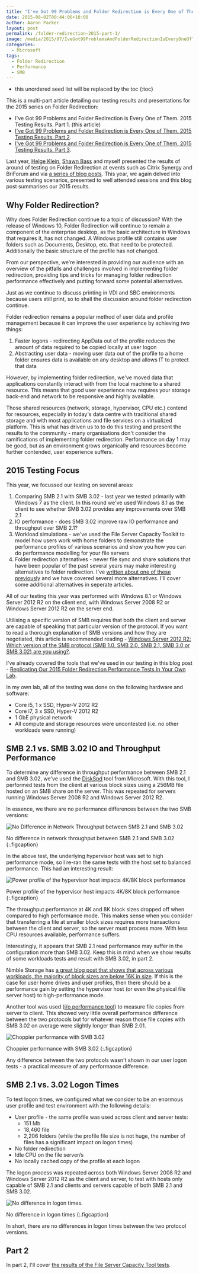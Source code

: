 ```yaml
---
title: "I've Got 99 Problems and Folder Redirection is Every One of Them. 2015 Testing Results. Part 1."
date: 2015-08-02T00:44:06+10:00
author: Aaron Parker
layout: post
permalink: /folder-redirection-2015-part-1/
image: /media/2015/07/IveGot99ProblemsAndFolderRedirectionIsEveryOneOfThem.png
categories:
  - Microsoft
tags:
  - Folder Redirection
  - Performance
  - SMB
---
```

* this unordered seed list will be replaced by the toc
{:toc}

This is a multi-part article detailing our testing results and presentations for the 2015 series on Folder Redirection:

* I've Got 99 Problems and Folder Redirection is Every One of Them. 2015 Testing Results. Part 1. (this article)
* [I've Got 99 Problems and Folder Redirection is Every One of Them. 2015 Testing Results. Part 2]({{site.baseurl}}/folder-redirection-2015-part-2/).
* [I've Got 99 Problems and Folder Redirection is Every One of Them. 2015 Testing Results. Part 3]({{site.baseurl}}/folder-redirection-2015-part-3/).

Last year, [Helge Klein](http://twitter.com/helgeklein), [Shawn Bass](http://twitter.com/shawnbass) and myself presented the results of around of testing on Folder Redirection at events such as Citrix Synergy and BriForum and via [a series of blog posts](https://helgeklein.com/blog/2014/10/folder-redirection-impacts-ux-breaks-applications/). This year, we again delved into various testing scenarios, presented to well attended sessions and this blog post summarises our 2015 results.

## Why Folder Redirection?

Why does Folder Redirection continue to a topic of discussion? With the release of Windows 10, Folder Redirection will continue to remain a component of the enterprise desktop, as the basic architecture in Windows that requires it, has not changed. A Windows profile still contains user folders such as Documents, Desktop, etc. that need to be protected. Additionally the basic structure of the profile has not changed.

From our perspective, we're interested in providing our audience with an overview of the pitfalls and challenges involved in implementing folder redirection, providing tips and tricks for managing folder redirection performance effectively and putting forward some potential alternatives.

Just as we continue to discuss printing in VDI and SBC environments because users still print, so to shall the discussion around folder redirection continue.

Folder redirection remains a popular method of user data and profile management because it can improve the user experience by achieving two things:

1. Faster logons - redirecting AppData out of the profile reduces the amount of data required to be copied locally at user logon
2. Abstracting user data - moving user data out of the profile to a home folder ensures data is available on any desktop and allows IT to protect that data

However, by implementing folder redirection, we've moved data that applications constantly interact with from the local machine to a shared resource. This means that good user experience now requires your storage back-end and network to be responsive and highly available.

Those shared resources (network, storage, hypervisor, CPU etc.) contend for resources, especially in today's data centre with traditional shared storage and with most applications and file services on a virtualized platform. This is what has driven us to to do this testing and present the results to the community - many organisations don't consider the ramifications of implementing folder redirection. Performance on day 1 may be good, but as an environment grows organically and resources become further contended, user experience suffers.

## 2015 Testing Focus

This year, we focussed our testing on several areas:

1. Comparing SMB 2.1 with SMB 3.02 - last year we tested primarily with Windows 7 as the client. In this round we've used Windows 8.1 as the client to see whether SMB 3.02 provides any improvements over SMB 2.1
2. IO performance - does SMB 3.02 improve raw IO performance and throughput over SMB 2.1?
3. Workload simulations - we've used the File Server Capacity Toolkit to model how users work with home folders to demonstrate the performance profiles of various scenarios and show you how you can do performance modelling for your file servers
4. Folder redirection alternatives - newer file sync and share solutions that have been popular of the past several years may make interesting alternatives to folder redirection. I've [written about one of these previously]({{site.baseurl}}/folder-redirection-offline-files-appsense-datanow-35/) and we have covered several more alternatives. I'll cover some additional alternatives in seperate articles.

All of our testing this year was performed with Windows 8.1 or Windows Server 2012 R2 on the client end, with Windows Server 2008 R2 or Windows Server 2012 R2 on the server end.

Utilising a specific version of SMB requires that both the client and server are capable of speaking that particular version of the protocol. If you want to read a thorough explanation of SMB versions and how they are negotiated, this article is recommended reading - [Windows Server 2012 R2: Which version of the SMB protocol (SMB 1.0, SMB 2.0, SMB 2.1, SMB 3.0 or SMB 3.02) are you using?]({{site.baseurl}}/folder-redirection-offline-files-appsense-datanow-35/).

I've already covered the tools that we've used in our testing in this blog post - [Replicating Our 2015 Folder Redirection Performance Tests In Your Own Lab]({{site.baseurl}}/replicate-2015-folder-redirection-test/).

In my own lab, all of the testing was done on the following hardware and software:

* Core i5, 1 x SSD, Hyper-V 2012 R2
* Core i7, 3 x SSD, Hyper-V 2012 R2
* 1 GbE physical network
* All compute and storage resources were uncontested (i.e. no other workloads were running)

## SMB 2.1 vs. SMB 3.02 IO and Throughput Performance

To determine any difference in throughput performance between SMB 2.1 and SMB 3.02, we've used the [DiskSpd](http://blogs.technet.com/b/josebda/archive/2014/10/13/diskspd-powershell-and-storage-performance-measuring-iops-throughput-and-latency-for-both-local-disks-and-smb-file-shares.aspx) tool from Microsoft. With this tool, I performed tests from the client at various block sizes using a 256MB file hosted on an SMB share on the server. This was repeated for servers running Windows Server 2008 R2 and Windows Server 2012 R2.

In essence, we there are no performance differences between the two SMB versions:

![No Difference in Network Throughput between SMB 2.1 and SMB 3.02]({{site.baseurl}}/media/2015/08/NetworkThroughput.png)

No difference in network throughput between SMB 2.1 and SMB 3.02
{:.figcaption}

In the above test, the underlying hypervisor host was set to high performance mode, so I re-ran the same tests with the host set to balanced performance. This had an interesting result:

![Power profile of the hypervisor host impacts 4K/8K block performance]({{site.baseurl}}/media/2015/08/4K8Kblocks-powerprofile.png)

Power profile of the hypervisor host impacts 4K/8K block performance
{:.figcaption}

The throughput performance at 4K and 8K block sizes dropped off when compared to high performance mode. This makes sense when you consider that transferring a file at smaller block sizes requires more transactions between the client and server, so the server must process more. With less CPU resources available, performance suffers.

Interestingly, it appears that SMB 2.1 read performance may suffer in the configuration more than SMB 3.02. Keep this in mind when we show results of some workloads tests and result with SMB 3.02, in part 2.

Nimble Storage has [a great blog post that shows that across various workloads, the majority of block sizes are below 16K in size](http://www.nimblestorage.com/blog/technology/storage-performance-benchmarks-are-useful-if-you-read-them-carefully/). If this is the case for user home drives and user profiles, then there should be a performance gain by setting the hypervisor host (or even the physical file server host) to high-performance mode.

Another tool was used ([i/o performance tool](http://sourceforge.net/projects/io-performance/)) to measure file copies from server to client. This showed very little overall performance difference between the two protocols but for whatever reason those file copies with SMB 3.02 on average were slightly longer than SMB 2.01.

![Choppier performance with SMB 3.02]({{site.baseurl}}/media/2015/08/IOperformance2.png)

Choppier performance with SMB 3.02
{:.figcaption}

Any difference between the two protocols wasn't shown in our user logon tests - a practical measure of any performance difference.

## SMB 2.1 vs. 3.02 Logon Times

To test logon times, we configured what we consider to be an enormous user profile and test environment with the following details:

* User profile - the same profile was used across client and server tests:
  * 151 Mb
  * 18,460 file
  * 2,206 folders (while the profile file size is not huge, the number of files has a significant impact on logon times)
* No folder redirection
* Idle CPU on the file server/s
* No locally cached copy of the profile at each logon

The logon process was repeated across both Windows Server 2008 R2 and Windows Server 2012 R2 as the client and server, to test with hosts only capable of SMB 2.1 and clients and servers capable of both SMB 2.1 and SMB 3.02.

![No difference in logon times.]({{site.baseurl}}/media/2015/08/LogonTimes.png)

No difference in logon times
{:.figcaption}

In short, there are no differences in logon times between the two protocol versions.

## Part 2

In part 2, I'll cover [the results of the File Server Capacity Tool tests]({{site.baseurl}}/folder-redirection-2015-part-2).
